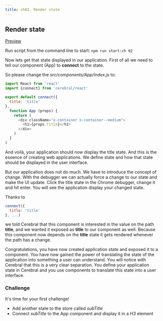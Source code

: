 ```yaml
---
title: ch02. Render state
---
```


## Render state

[Preview](02)

Run script from the command line to start:
`npm run start:ch 02`

Now lets get that state displayed in our application.
First of all we need to tell our component (App) to **connect** to the state.

So please change the *src/components/App/index.js* to:

```js
import React from 'react'
import {connect} from 'cerebral/react'

export default connect({
  title: 'title'
},
  function App (props) {
    return (
      <div className="o-container o-container--medium">
        <h1>{props.title}</h1>
      </div>
    )
  }
)
```

And voilà, your application should now display the title state. And this is the essence of creating web applications. We define state and how that state should be displayed in the user interface.

But our application does not do much. We have to introduce the concept of change. With the debugger we can actually force a change to our state and make the UI update. Click the title state in the Chrome debugger, change it and hit enter. You will see the application display your changed state.

Thanks to
```js
connect({
  title: 'title'
}, ...)
```
we told Cerebral that this component is interested in the value on the path **title**, and we wanted it exposed as **title** to our component as well. Because this component now depends on the **title** state it gets rendered whenever the path has a change.

Congratulations, you have now created application state and exposed it to a component. You have now gained the power of translating the state of the application into something a user can understand. You will notice with Cerebral that this is a very clear separation. You define your application state in Cerebral and you use components to translate this state into a user interface.

### Challenge

It's time for your first challenge!

- Add another state to the store called *subTitle*
- Connect *subTitle* to the App component and display it in a *H3* element
